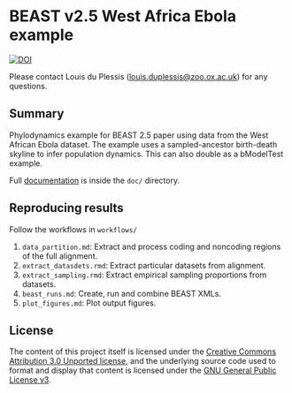 # BEAST v2.5 West Africa Ebola example

[![DOI](https://zenodo.org/badge/DOI/10.5281/zenodo.1476124.svg)](https://doi.org/10.5281/zenodo.1476124)

Please contact Louis du Plessis (louis.duplessis@zoo.ox.ac.uk) for any questions.

## Summary
Phylodynamics example for BEAST 2.5 paper using data from the West African Ebola dataset. The example uses a sampled-ancestor birth-death skyline to infer population dynamics. This can also double as a bModelTest example.

Full [documentation](doc/ebov_beast2_example.pdf) is inside the `doc/` directory.

## Reproducing results
Follow the workflows in `workflows/`

1. `data_partition.md`: Extract and process coding and noncoding regions of the full alignment.
2. `extract_datasdets.rmd`: Extract particular datasets from alignment.
3. `extract_sampling.rmd`: Extract empirical sampling proportions from datasets.
4. `beast_runs.md`: Create, run and combine BEAST XMLs.
5. `plot_figures.md`: Plot output figures.


## License

The content of this project itself is licensed under the [Creative Commons Attribution 3.0 Unported license](https://creativecommons.org/licenses/by/3.0/), and the underlying source code used to format and display that content is licensed under the [GNU General Public License v3](LICENSE.md).